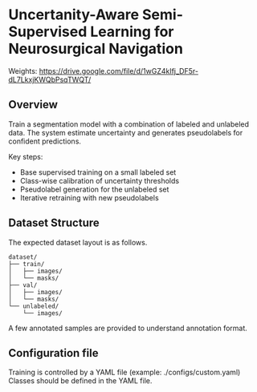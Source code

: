 # Uncertanity-Aware Semi-Supervised Learning for Neurosurgical Navigation

Weights: https://drive.google.com/file/d/1wGZ4kIfj_DF5r-dL7LkxjKWQbPsqTWQT/

## Overview

Train a segmentation model with a combination of labeled and unlabeled data. The system estimate uncertainty and generates pseudolabels for confident predictions.

Key steps:
- Base supervised training on a small labeled set
- Class-wise calibration of uncertainty thresholds
- Pseudolabel generation for the unlabeled set
- Iterative retraining with new pseudolabels

## Dataset Structure

The expected dataset layout is as follows. 

```
dataset/
├── train/
│   ├── images/
│   └── masks/
├── val/
│   ├── images/
│   └── masks/
└── unlabeled/
    └── images/
```
A few annotated samples are provided to understand annotation format.


## Configuration file

Training is controlled by a YAML file (example: ./configs/custom.yaml)
Classes should be defined in the YAML file.
